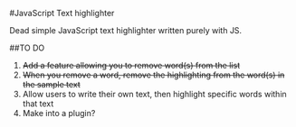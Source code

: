#JavaScript Text highlighter

Dead simple JavaScript text highlighter written purely with JS.

##TO DO

1. ~~Add a feature allowing you to remove word(s) from the list~~
2. ~~When you remove a word, remove the highlighting from the word(s) in the sample text~~
3. Allow users to write their own text, then highlight specific words within that text
4. Make into a plugin?
